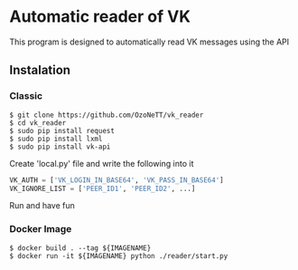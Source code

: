 # Automatic reader of VK 

This program is designed to automatically read VK messages using the API

## Instalation 

### Classic

```ShellSession
$ git clone https://github.com/OzoNeTT/vk_reader
$ cd vk_reader
$ sudo pip install request 
$ sudo pip install lxml
$ sudo pip install vk-api
```

Create 'local.py' file and write the following into it

```Python
VK_AUTH = ['VK_LOGIN_IN_BASE64', 'VK_PASS_IN_BASE64']
VK_IGNORE_LIST = ['PEER_ID1', 'PEER_ID2', ...]
```
Run and have fun

### Docker Image

```ShellSession
$ docker build . --tag ${IMAGENAME}
$ docker run -it ${IMAGENAME} python ./reader/start.py
```
